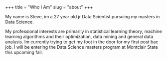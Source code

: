 +++
title = "Who I Am"
slug = "about"
+++

My name is Steve, im a 27 year old jr Data Scientist pursuing my masters in Data Science.  

My professional interests are primarily in statistical learning theory, machine learning 
algorithms and their optimization, data mining and general data analysis. Im currently trying to get my foot in the door 
for my first post bac job. I will be entering the Data Science masters program at Montclair State this upcoming fall. 